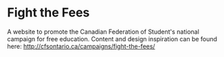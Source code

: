 # Fight the Fees
A website to promote the Canadian Federation of Student's national campaign for free education. Content and design inspiration can be found here: http://cfsontario.ca/campaigns/fight-the-fees/
